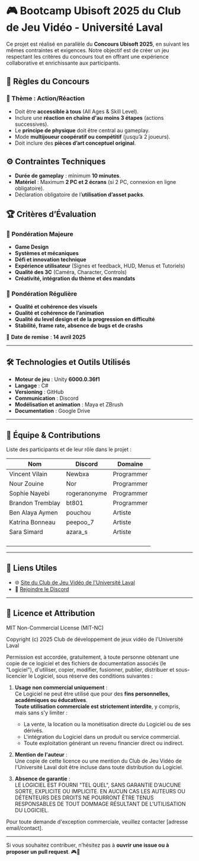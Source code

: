 # 🎮 Bootcamp Ubisoft 2025 du Club de Jeu Vidéo - Université Laval

Ce projet est réalisé en parallèle du **Concours Ubisoft 2025**, en suivant les mêmes contraintes et exigences. 
Notre objectif est de créer un jeu respectant les critères du concours tout en offrant une expérience collaborative et enrichissante aux participants.

## 📌 Règles du Concours

### 🎯 Thème : **Action/Réaction**
- Doit être **accessible à tous** (All Ages & Skill Level).
- Inclure une **réaction en chaîne d'au moins 3 étapes** (actions successives).
- Le **principe de physique** doit être central au gameplay.
- Mode **multijoueur coopératif ou compétitif** (jusqu’à 2 joueurs).
- Doit inclure des **pièces d’art conceptuel original**.

## ⚙️ Contraintes Techniques
- **Durée de gameplay** : minimum **10 minutes**.
- **Matériel** : Maximum **2 PC et 2 écrans** (si 2 PC, connexion en ligne obligatoire).
- Déclaration obligatoire de l’**utilisation d’asset packs**.

## 🏆 Critères d’Évaluation

### 📌 Pondération Majeure
- **Game Design**
- **Systèmes et mécaniques**
- **Défi et innovation technique**
- **Expérience utilisateur** (Signes et feedback, HUD, Menus et Tutoriels)
- **Qualité des 3C** (Caméra, Character, Controls)
- **Créativité, intégration du thème et des mandats**

### 🎨 Pondération Régulière
- **Qualité et cohérence des visuels**
- **Qualité et cohérence de l’animation**
- **Qualité du level design et de la progression en difficulté**
- **Stabilité, frame rate, absence de bugs et de crashs**

📅 **Date de remise** : **14 avril 2025**

---

## 🛠 Technologies et Outils Utilisés
- **Moteur de jeu** : Unity **6000.0.36f1**
- **Langage** : C#
- **Versioning** : GitHub
- **Communication** : Discord
- **Modélisation et animation** :  Maya et ZBrush
- **Documentation** : Google Drive

---

## 👥 Équipe & Contributions

Liste des participants et de leur rôle dans le projet :

| Nom           | Discord | Domaine   |
|---------------|---------|-----------|
| Vincent Vilain | Newbxa  | Programmer |
| Nour Zouine | Nor  | Programmer |
| Sophie Nayebi | rogeranonyme  | Programmer |
| Brandon Tremblay | bt801  | Programmer |
| Ben Alaya Aymen | pouchou  | Artiste |
| Katrina Bonneau |  peepoo_7 | Artiste |
| Sara Simard | azara_s  | Artiste |
| |   |  |
| |   |  |
| |   |  |
| |   |  |


---

## 🔗 Liens Utiles
- 🌐 [Site du Club de Jeu Vidéo de l'Université Laval](https://cdjvul.github.io/Website-CDJVUL/)
- 🚀 [Rejoindre le Discord](https://discord.gg/t9Cp2BWCwe)

---

## 📜 Licence et Attribution
MIT Non-Commercial License (MIT-NC)

Copyright (c) 2025 Club de développement de jeux vidéo de l'Université Laval

Permission est accordée, gratuitement, à toute personne obtenant une copie de ce logiciel et des fichiers de documentation associés (le "Logiciel"), d'utiliser, copier, modifier, fusionner, publier, distribuer et sous-licencier le Logiciel, sous réserve des conditions suivantes :

1. **Usage non commercial uniquement** :  
   Ce Logiciel ne peut être utilisé que pour des **fins personnelles, académiques ou éducatives**.  
   **Toute utilisation commerciale est strictement interdite**, y compris, mais sans s'y limiter :
    - La vente, la location ou la monétisation directe du Logiciel ou de ses dérivés.
    - L'intégration du Logiciel dans un produit ou service commercial.
    - Toute exploitation générant un revenu financier direct ou indirect.

2. **Mention de l'auteur** :  
   Une copie de cette licence ou une mention du Club de Jeu Vidéo de l'Université Laval doit être incluse dans toute distribution du Logiciel.

3. **Absence de garantie** :  
   LE LOGICIEL EST FOURNI "TEL QUEL", SANS GARANTIE D'AUCUNE SORTE, EXPLICITE OU IMPLICITE. EN AUCUN CAS LES AUTEURS OU DÉTENTEURS DES DROITS NE POURRONT ÊTRE TENUS RESPONSABLES DE TOUT DOMMAGE RÉSULTANT DE L'UTILISATION DU LOGICIEL.

Pour toute demande d'exception commerciale, veuillez contacter [adresse email/contact].

---

Si vous souhaitez contribuer, n’hésitez pas à **ouvrir une issue ou à proposer un pull request**. 🎮🚀

